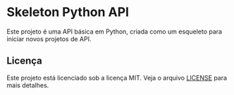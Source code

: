 # Skeleton Python API

Este projeto é uma API básica em Python, criada como um esqueleto para iniciar novos projetos de API.

## Licença

Este projeto está licenciado sob a licença MIT. Veja o arquivo [LICENSE](LICENSE) para mais detalhes.
